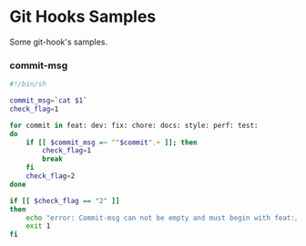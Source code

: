 # Git Hooks Samples

Some git-hook's samples.

### commit-msg 

```bash
#!/bin/sh

commit_msg=`cat $1`
check_flag=1

for commit in feat: dev: fix: chore: docs: style: perf: test:
do
    if [[ $commit_msg =~ ^"$commit".+ ]]; then
        check_flag=1
        break
    fi
    check_flag=2
done

if [[ $check_flag == "2" ]]
then
    echo "error: Commit-msg can not be empty and must begin with feat:/dev:/fix:/chore:/docs:/style:/perf:/test:"
    exit 1
fi
```
